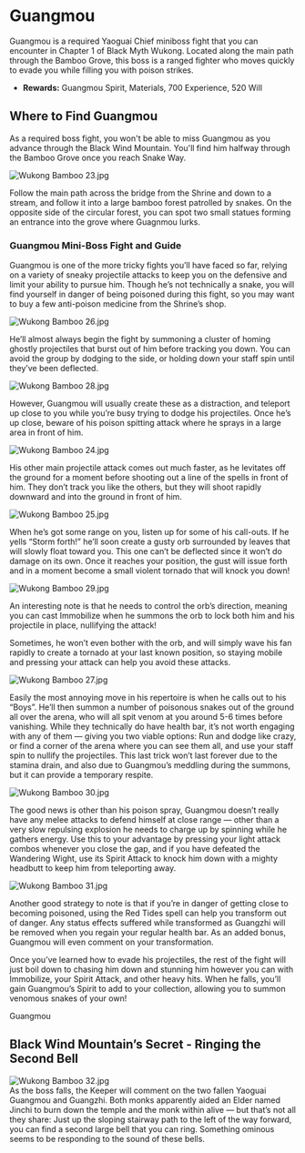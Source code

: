 # Guangmou

Guangmou is a required Yaoguai Chief miniboss fight that you can encounter in Chapter 1 of Black Myth Wukong. Located along the main path through the Bamboo Grove, this boss is a ranged fighter who moves quickly to evade you while filling you with poison strikes. 

  * **Rewards:** Guangmou Spirit, Materials, 700 Experience, 520 Will

## Where to Find Guangmou

As a required boss fight, you won't be able to miss Guangmou as you advance through the Black Wind Mountain. You'll find him halfway through the Bamboo Grove once you reach Snake Way. 

![Wukong Bamboo 23.jpg](https://oyster.ignimgs.com/mediawiki/apis.ign.com/black-myth-wukong/5/54/Wukong_Bamboo_23.jpg)

Follow the main path across the bridge from the Shrine and down to a stream, and follow it into a large bamboo forest patrolled by snakes. On the opposite side of the circular forest, you can spot two small statues forming an entrance into the grove where Guagnmou lurks. 

### Guangmou Mini-Boss Fight and Guide

Guangmou is one of the more tricky fights you’ll have faced so far, relying on a variety of sneaky projectile attacks to keep you on the defensive and limit your ability to pursue him. Though he’s not technically a snake, you will find yourself in danger of being poisoned during this fight, so you may want to buy a few anti-poison medicine from the Shrine’s shop. 

![Wukong Bamboo 26.jpg](https://oyster.ignimgs.com/mediawiki/apis.ign.com/black-myth-wukong/d/da/Wukong_Bamboo_26.jpg)

He’ll almost always begin the fight by summoning a cluster of homing ghostly projectiles that burst out of him before tracking you down. You can avoid the group by dodging to the side, or holding down your staff spin until they’ve been deflected. 

![Wukong Bamboo 28.jpg](https://oyster.ignimgs.com/mediawiki/apis.ign.com/black-myth-wukong/5/5e/Wukong_Bamboo_28.jpg)

However, Guangmou will usually create these as a distraction, and teleport up close to you while you’re busy trying to dodge his projectiles. Once he’s up close, beware of his poison spitting attack where he sprays in a large area in front of him. 

![Wukong Bamboo 24.jpg](https://oyster.ignimgs.com/mediawiki/apis.ign.com/black-myth-wukong/d/d3/Wukong_Bamboo_24.jpg)

His other main projectile attack comes out much faster, as he levitates off the ground for a moment before shooting out a line of the spells in front of him. They don’t track you like the others, but they will shoot rapidly downward and into the ground in front of him. 

![Wukong Bamboo 25.jpg](https://oyster.ignimgs.com/mediawiki/apis.ign.com/black-myth-wukong/2/29/Wukong_Bamboo_25.jpg)

When he’s got some range on you, listen up for some of his call-outs. If he yells “Storm forth!” he’ll soon create a gusty orb surrounded by leaves that will slowly float toward you. This one can’t be deflected since it won’t do damage on its own. Once it reaches your position, the gust will issue forth and in a moment become a small violent tornado that will knock you down! 

![Wukong Bamboo 29.jpg](https://oyster.ignimgs.com/mediawiki/apis.ign.com/black-myth-wukong/c/c5/Wukong_Bamboo_29.jpg)

An interesting note is that he needs to control the orb’s direction, meaning you can cast Immobilize when he summons the orb to lock both him and his projectile in place, nullifying the attack! 

Sometimes, he won’t even bother with the orb, and will simply wave his fan rapidly to create a tornado at your last known position, so staying mobile and pressing your attack can help you avoid these attacks. 

![Wukong Bamboo 27.jpg](https://oyster.ignimgs.com/mediawiki/apis.ign.com/black-myth-wukong/1/10/Wukong_Bamboo_27.jpg)

Easily the most annoying move in his repertoire is when he calls out to his “Boys”. He’ll then summon a number of poisonous snakes out of the ground all over the arena, who will all spit venom at you around 5-6 times before vanishing. While they technically do have health bar, it’s not worth engaging with any of them — giving you two viable options: Run and dodge like crazy, or find a corner of the arena where you can see them all, and use your staff spin to nullify the projectiles. This last trick won’t last forever due to the stamina drain, and also due to Guangmou’s meddling during the summons, but it can provide a temporary respite. 

![Wukong Bamboo 30.jpg](https://oyster.ignimgs.com/mediawiki/apis.ign.com/black-myth-wukong/8/80/Wukong_Bamboo_30.jpg)

The good news is other than his poison spray, Guangmou doesn’t really have any melee attacks to defend himself at close range — other than a very slow repulsing explosion he needs to charge up by spinning while he gathers energy. Use this to your advantage by pressing your light attack combos whenever you close the gap, and if you have defeated the Wandering Wight, use its Spirit Attack to knock him down with a mighty headbutt to keep him from teleporting away. 

![Wukong Bamboo 31.jpg](https://oyster.ignimgs.com/mediawiki/apis.ign.com/black-myth-wukong/1/11/Wukong_Bamboo_31.jpg)

Another good strategy to note is that if you’re in danger of getting close to becoming poisoned, using the Red Tides spell can help you transform out of danger. Any status effects suffered while transformed as Guangzhi will be removed when you regain your regular health bar. As an added bonus, Guangmou will even comment on your transformation. 

Once you’ve learned how to evade his projectiles, the rest of the fight will just boil down to chasing him down and stunning him however you can with Immobilize, your Spirit Attack, and other heavy hits. When he falls, you’ll gain Guangmou’s Spirit to add to your collection, allowing you to summon venomous snakes of your own! 

Guangmou

## Black Wind Mountain’s Secret - Ringing the Second Bell

![Wukong Bamboo 32.jpg](https://oyster.ignimgs.com/mediawiki/apis.ign.com/black-myth-wukong/a/ab/Wukong_Bamboo_32.jpg)  
As the boss falls, the Keeper will comment on the two fallen Yaoguai Guangmou and Guangzhi. Both monks apparently aided an Elder named Jinchi to burn down the temple and the monk within alive — but that’s not all they share: Just up the sloping stairway path to the left of the way forward, you can find a second large bell that you can ring. Something ominous seems to be responding to the sound of these bells.
